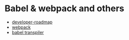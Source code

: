 Babel & webpack and others
==========================
 - [developer-roadmap](https://github.com/kamranahmedse/developer-roadmap) 
 - [webpack](https://webpack.js.org/guides/hmr-react/)
 - [babel transpiler](http://babeljs.io/repl/#?babili=false&evaluate=true&lineWrap=false&presets=react%2Cstage-2&targets=&browsers=&builtIns=false&experimental=false&loose=false&spec=false&code=import%20React%20from%20'react'%3B%0D%0A%0D%0Aclass%20Hello%20extends%20React.Component%20%7B%0D%0A%20%20render()%20%7B%0D%0A%20%20%20%20return%20(%0D%0A%20%20%20%20%20%20%3Ch1%3EHello%20World%3C%2Fh1%3E%0D%0A%20%20%20%20)%3B%0D%0A%20%20%7D%0D%0A%7D&playground=true)